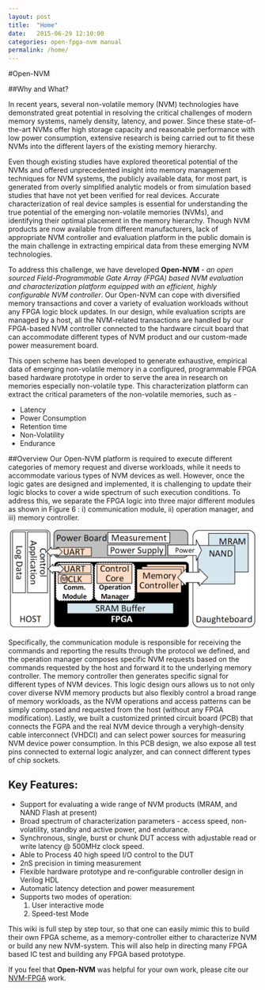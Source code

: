```yaml
---
layout: post
title:  "Home"
date:   2015-06-29 12:10:00
categories: open-fpga-nvm manual
permalink: /home/
---
```


#Open-NVM

##Why and What? 

In recent years, several non-volatile memory (NVM) technologies have demonstrated great potential in resolving the critical challenges of modern memory systems, namely density, latency, and power. Since these state-of-the-art NVMs offer high storage capacity and reasonable performance with low power consumption, extensive research is being carried out to fit these NVMs into the different layers of the existing memory hierarchy. 

Even though existing studies have explored theoretical potential of the NVMs and offered unprecedented insight into memory management techniques for NVM systems, the publicly available data, for most part, is generated from overly simplified analytic models or from simulation based studies that have not yet been verified for real devices. Accurate characterization of real device samples is essential for understanding the true potential of the emerging non-volatile memories (NVMs), and identifying their optimal placement in the memory hierarchy. Though NVM products are now available from different manufacturers, lack of appropriate NVM controller and evaluation platform in the public domain is the main challenge in extracting empirical data from these emerging NVM technologies.

To address this challenge, we have developed **Open-NVM** - _an open sourced Field-Programmable Gate Array (FPGA) based NVM evaluation and characterization platform equipped with an efficient, highly configurable NVM controller_. Our Open-NVM can cope with diversified memory transactions and cover a variety of evaluation workloads without any FPGA logic block updates. In our design, while evaluation scripts are managed by a host, all the NVM-related transactions are handled by our FPGA-based NVM controller connected to the hardware circuit board that can accommodate different types of NVM product and our custom-made power measurement board. 

This open scheme has been developed to generate exhaustive, empirical data of emerging non-volatile memory in a configured, programmable FPGA based hardware prototype in order to serve the area in research on memories especially non-volatile type. This characterization platform can extract the critical parameters of the  non-volatile memories, such as - 
* Latency
* Power Consumption
* Retention time
* Non-Volatility
* Endurance


##Overview
Our Open-NVM platform is required to execute different categories of memory request and diverse workloads, while
it needs to accommodate various types of NVM devices as well. However, once the logic gates are designed and
implemented, it is challenging to update their logic blocks to cover a wide spectrum of such execution conditions. To address this, we separate the FPGA logic into three major different modules as shown in Figure 6 : i) communication module, ii) operation manager, and iii) memory controller. 

![](/resource/image/design_overview.png)

Specifically, the communication module is responsible for receiving the commands and reporting the results through the protocol we defined, and the operation manager composes specific NVM requests based on the commands requested by the host and forward it to the underlying memory controller. The memory controller then generates specific signal for different types of NVM devices. This logic design ours allows us to not only cover diverse NVM memory products but also flexibly control a broad range of memory workloads, as the NVM operations and access patterns can be simply composed and requested from the host (without any FPGA modification). Lastly, we built a customized printed circuit board (PCB) that connects the FGPA and the real NVM device through a veryhigh-density cable interconnect (VHDCI) and can select power sources for measuring NVM device power consumption. In this PCB design, we also expose all test pins connected to external logic analyzer, and can connect different types of chip sockets.


     

## Key Features: 
* Support for evaluating a wide range of NVM products (MRAM, and NAND Flash at present)
* Broad spectrum of characterization parameters - access speed, non-volatility, standby and active power, and endurance.
* Synchronous, single, burst or chunk DUT access with adjustable read or write latency @ 500MHz clock speed.
* Able to Process 40 high speed I/O control to the DUT
* 2nS precision in timing measurement
* Flexible hardware prototype and re-configurable controller design in Verilog HDL
* Automatic latency detection and power measurement
* Supports two modes of operation: 
  1. User interactive mode 
  1. Speed-test Mode 

 
This wiki is full step by step tour, so that one can easily mimic this to build their own FPGA scheme, as a memory-controller either to characterize NVM or build any new NVM-system. This will also help in directing many FPGA based IC test and building any FPGA based prototype.

If you feel that **Open-NVM** was helpful for your own work, please cite our [NVM-FPGA]() work. 